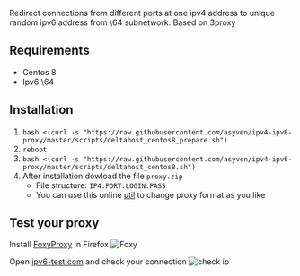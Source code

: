 Redirect connections from different ports at one ipv4 address to unique random ipv6 address from \64 subnetwork. Based on 3proxy

## Requirements
- Centos 8
- Ipv6 \64

## Installation
1. `bash <(curl -s "https://raw.githubusercontent.com/asyven/ipv4-ipv6-proxy/master/scripts/deltahost_centos8_prepare.sh")`
2. `reboot`
3. `bash <(curl -s "https://raw.githubusercontent.com/asyven/ipv4-ipv6-proxy/master/scripts/deltahost_centos8.sh")`
4. After installation dowload the file `proxy.zip`
   * File structure: `IP4:PORT:LOGIN:PASS`
   * You can use this online [util](http://buyproxies.org/panel/format.php
) to change proxy format as you like

## Test your proxy

Install [FoxyProxy](https://addons.mozilla.org/en-US/firefox/addon/foxyproxy-standard/) in Firefox
![Foxy](foxyproxy.png)

Open [ipv6-test.com](http://ipv6-test.com/) and check your connection
![check ip](check_ip.png)

